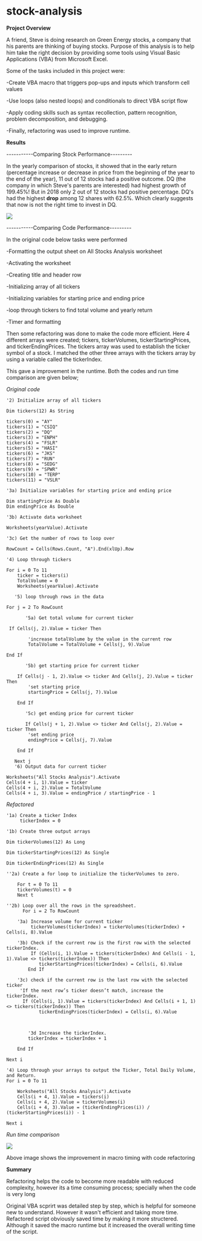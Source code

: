 # stock-analysis

**Project Overview**

A friend, Steve is doing research on Green Energy stocks, a company that his parents are thinking of buying stocks. Purpose of this analysis is to help him take the right decision by providing some tools using Visual Basic Applications (VBA) from Microsoft Excel.

Some of the tasks included in this project were:

-Create VBA macro that triggers pop-ups and inputs which transform cell values

-Use loops (also nested loops) and conditionals to direct VBA script flow

-Apply coding skills such as syntax recollection, pattern recognition, problem decomposition, and debugging.

-Finally, refactoring was used to improve runtime.

**Results**

-----------Comparing Stock Performance---------

In the yearly comparison of stocks, it showed that in the early return (percentage increase or decrease in price from the beginning of the year to the end of the year), 11 out of 12 stocks had a positive outcome. DQ (the company in which Steve's parents are interested) had highest growth of 199.45%! But in 2018 only 2 out of 12 stocks had positive percentage. DQ's had the highest **drop** among 12 shares with 62.5%.
Which clearly suggests that now is not the right time to invest in DQ.

![](https://github.com/aem-saidur-rahman/stock-analysis/blob/main/Resources/yearly%20comparison.png)



-----------Comparing Code Performance---------

In the original code below tasks were performed

-Formatting the output sheet on All Stocks
 Analysis worksheet

-Activating the worksheet

-Creating title and header row

-Initializing array of all tickers

-Initializing variables for starting price and ending price

-loop through tickers to find total volume and yearly return

 -Timer and formatting

 Then some refactoring was done to make the code more efficient. Here 4 different arrays were created; tickers, tickerVolumes, tickerStartingPrices, and tickerEndingPrices. The tickers array was used to establish the ticker symbol of a stock. I matched the other three arrays with the tickers array by using a variable called the tickerIndex.

 This gave a improvement in the runtime. Both the codes and run time comparison are given below;

 *Original code*
 
    '2) Initialize array of all tickers
    
    Dim tickers(12) As String

    tickers(0) = "AY"
    tickers(1) = "CSIQ"
    tickers(2) = "DQ"
    tickers(3) = "ENPH"
    tickers(4) = "FSLR"
    tickers(5) = "HASI"
    tickers(6) = "JKS"
    tickers(7) = "RUN"
    tickers(8) = "SEDG"
    tickers(9) = "SPWR"
    tickers(10) = "TERP"
    tickers(11) = "VSLR"

    '3a) Initialize variables for starting price and ending price

    Dim startingPrice As Double
    Dim endingPrice As Double

    '3b) Activate data worksheet
    
    Worksheets(yearValue).Activate

    '3c) Get the number of rows to loop over
    
    RowCount = Cells(Rows.Count, "A").End(xlUp).Row

    '4) Loop through tickers
    
    For i = 0 To 11
        ticker = tickers(i)
        TotalVolume = 0
        Worksheets(yearValue).Activate
    
       '5) loop through rows in the data
       
    For j = 2 To RowCount
    
           '5a) Get total volume for current ticker

     If Cells(j, 2).Value = ticker Then

            'increase totalVolume by the value in the current row
            TotalVolume = TotalVolume + Cells(j, 9).Value
    
    End If
    
           '5b) get starting price for current ticker

        If Cells(j - 1, 2).Value <> ticker And Cells(j, 2).Value = ticker Then
            'set starting price
            startingPrice = Cells(j, 7).Value

        End If

           '5c) get ending price for current ticker
           
           If Cells(j + 1, 2).Value <> ticker And Cells(j, 2).Value = ticker Then
            'set ending price
            endingPrice = Cells(j, 7).Value

        End If

       Next j
       '6) Output data for current ticker

    Worksheets("All Stocks Analysis").Activate
    Cells(4 + i, 1).Value = ticker
    Cells(4 + i, 2).Value = TotalVolume
    Cells(4 + i, 3).Value = endingPrice / startingPrice - 1

   *Refactored*

    '1a) Create a ticker Index
         tickerIndex = 0

    '1b) Create three output arrays
    
    Dim tickerVolumes(12) As Long

    Dim tickerStartingPrices(12) As Single

    Dim tickerEndingPrices(12) As Single
    
    ''2a) Create a for loop to initialize the tickerVolumes to zero.
        
        For t = 0 To 11
        tickerVolumes(t) = 0
        Next t
        
    ''2b) Loop over all the rows in the spreadsheet.
          For i = 2 To RowCount
    
        '3a) Increase volume for current ticker
             tickerVolumes(tickerIndex) = tickerVolumes(tickerIndex) + Cells(i, 8).Value
        
        '3b) Check if the current row is the first row with the selected tickerIndex.
             If (Cells(i, 1).Value = tickers(tickerIndex) And Cells(i - 1, 1).Value <> tickers(tickerIndex)) Then
                tickerStartingPrices(tickerIndex) = Cells(i, 6).Value
            End If
        
        '3c) check if the current row is the last row with the selected ticker
         'If the next row’s ticker doesn’t match, increase the tickerIndex.
          If (Cells(i, 1).Value = tickers(tickerIndex) And Cells(i + 1, 1) <> tickers(tickerIndex)) Then
                tickerEndingPrices(tickerIndex) = Cells(i, 6).Value
            
            

            '3d Increase the tickerIndex.
            tickerIndex = tickerIndex + 1
            
        End If
    
    Next i
    
    '4) Loop through your arrays to output the Ticker, Total Daily Volume, and Return.
    For i = 0 To 11
        
        Worksheets("All Stocks Analysis").Activate
        Cells(i + 4, 1).Value = tickers(i)
        Cells(i + 4, 2).Value = tickerVolumes(i)
        Cells(i + 4, 3).Value = (tickerEndingPrices(i)) / (tickerStartingPrices(i)) - 1
        
    Next i
    

*Run time comparison*

![](https://github.com/aem-saidur-rahman/stock-analysis/blob/main/Resources/timing.png)

Above image shows the improvement in macro timing with code refactoring




**Summary**

Refactoring helps the code to become more readable with reduced complexity, however its a time consuming process; specially when the code is very long

Original VBA scprirt was detailed step by step, which is helpful for someone new to understand. However it wasn't efficient and taking more time. Refactored script obviously saved time by making it more structered. Although it saved the macro runtime but it increased the overall writing time of the script.
